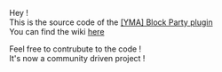Hey !  
This is the source code of the [[YMA] Block Party plugin](https://www.spigotmc.org/resources/no-longer-maintained-yma-block-party-with-music-1-13-1-20.98473/)  
You can find the wiki [here](https://github.com/joschmaCYU/-YMA-BlockParty-Wiki)

Feel free to contrubute to the code !  
It's now a community driven project !
